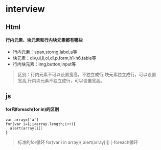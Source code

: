 # interview
## Html
#### 行内元素、块元素和行内块元素都有哪些
+ 行内元素：span,storng,label,a等
+ 块元素：div,ul,li,ol,dl,p,form,h1-h6,table等
+ 行内块元素：img,button,input等
> 区别：行内元素不可以设置宽高，不独立成行,块元素独立成行，可以设置宽高,行内块元素不独立成行，可以设置宽高。
## js
#### for和foreach(for in)的区别
    var array=['a']
    for(var i=1;i<array.length;i++){
      alert(array[i])
    }
> 标准的for循环
    for(var i in array){
      alert(array[i])
    }
> foreach循环